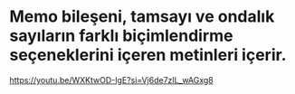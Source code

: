 # Memo bileşeni, tamsayı ve ondalık sayıların farklı biçimlendirme seçeneklerini içeren metinleri içerir.
https://youtu.be/WXKtwOD-IgE?si=Vj6de7zlL_wAGxg8





